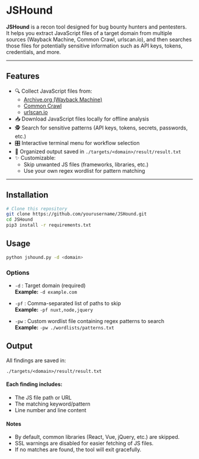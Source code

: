 # JSHound

**JSHound** is a recon tool designed for bug bounty hunters and pentesters.  
It helps you extract JavaScript files of a target domain from multiple sources (Wayback Machine, Common Crawl, urlscan.io), and then searches those files for potentially sensitive information such as API keys, tokens, credentials, and more.

---

## Features
- 🔍 Collect JavaScript files from:
  - [Archive.org (Wayback Machine)](https://archive.org)
  - [Common Crawl](https://commoncrawl.org)
  - [urlscan.io](https://urlscan.io)
- 📥 Download JavaScript files locally for offline analysis
- 🕵️ Search for sensitive patterns (API keys, tokens, secrets, passwords, etc.)
- 🎛️ Interactive terminal menu for workflow selection
- 📂 Organized output saved in `./targets/<domain>/result/result.txt`
- ✨ Customizable:
  - Skip unwanted JS files (frameworks, libraries, etc.)
  - Use your own regex wordlist for pattern matching

---

## Installation

```bash
# Clone this repository
git clone https://github.com/yourusername/JSHound.git
cd JSHound
pip3 install -r requirements.txt

```

## Usage
```bash
python jshound.py -d <domain>
```

### Options

- `-d` : Target domain (required)  
  **Example:** `-d example.com`
    
- `-pf` : Comma-separated list of paths to skip  
  **Example:** `-pf nuxt,node,jquery`
    
- `-pw` : Custom wordlist file containing regex patterns to search  
  **Example:** `-pw ./wordlists/patterns.txt`


## Output

All findings are saved in:
```
./targets/<domain>/result/result.txt
```

#### Each finding includes:
- The JS file path or URL
- The matching keyword/pattern
- Line number and line content

#### Notes
- By default, common libraries (React, Vue, jQuery, etc.) are skipped.
- SSL warnings are disabled for easier fetching of JS files.
- If no matches are found, the tool will exit gracefully.
